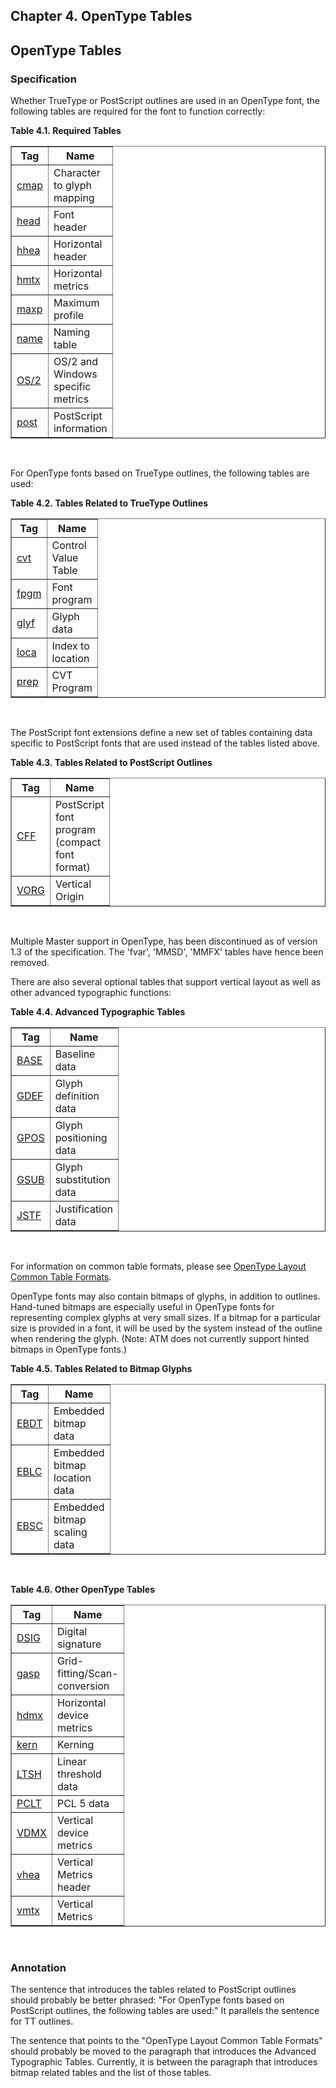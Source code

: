 <div xmlns="http://www.w3.org/1999/xhtml" role="" class="chapter"><div class="titlepage"><div><div><h2 class="title"><a name="chapter.opentype_tables"></a>Chapter 4. OpenType Tables</h2></div></div></div><div role="fragment" class="section"><div class="titlepage"><div><div><h2 class="title" style="clear: both"><a name="idm114630362352"></a>OpenType Tables</h2></div></div></div><div role="specification" class="section"><div class="titlepage"><div><div><h3 class="title"><a name="section.4.1.1"></a>Specification</h3></div></div></div><p role="">Whether TrueType or PostScript outlines are used in an
        OpenType font, the following tables are required for the font
        to function correctly:</p><div class="table"><a name="idm114630360160"></a><p class="title"><strong>Table 4.1. Required Tables</strong></p><div class="table-contents"><table role="" class="table" summary="Required Tables" border="1"><colgroup><col width="6pc"/><col width="24pc"/></colgroup><thead><tr><th role="">Tag</th><th role="">Name</th></tr></thead><tbody><tr><td role=""><a role="" class="link" href="chapter.cmap.md" title="Chapter 5. cmap - Character to Glyph Index Mapping Table">cmap</a></td><td role="">Character to glyph mapping</td></tr><tr><td role=""><a role="" class="link" href="chapter.head.md" title="Chapter 6. head - Font Header">head</a></td><td role="">Font header</td></tr><tr><td role=""><a role="" class="link" href="chapter.hhea.md" title="Chapter 7. hhea - Horizontal Header">hhea</a></td><td role="">Horizontal header</td></tr><tr><td role=""><a role="" class="link" href="chapter.hmtx.md" title="Chapter 8. hmtx - Horizontal Metrics">hmtx</a></td><td role="">Horizontal metrics</td></tr><tr><td role=""><a role="" class="link" href="chapter.maxp.md" title="Chapter 9. maxp - Maximum Profile">maxp</a></td><td role="">Maximum profile</td></tr><tr><td role=""><a role="" class="link" href="chapter.name.md" title="Chapter 10. name - Naming Table">name</a></td><td role="">Naming table</td></tr><tr><td role=""><a role="" class="link" href="chapter.OS2.md" title="Chapter 11. OS/2 - OS/2 and Windows Metrics">OS/2</a></td><td role="">OS/2 and Windows specific metrics</td></tr><tr><td role=""><a role="" class="link" href="chapter.post.md" title="Chapter 13. post - PostScript">post</a></td><td role="">PostScript information</td></tr></tbody></table></div></div><br class="table-break"/><p role="">For OpenType fonts based on TrueType outlines, the
        following tables are used:</p><div class="table"><a name="idm114630343344"></a><p class="title"><strong>Table 4.2. Tables Related to TrueType Outlines</strong></p><div class="table-contents"><table role="" class="table" summary="Tables Related to TrueType Outlines" border="1"><colgroup><col width="6pc"/><col width="24pc"/></colgroup><thead><tr><th role="">Tag</th><th role="">Name</th></tr></thead><tbody><tr><td role=""><a role="" class="link" href="chapter.cvt.md" title="Chapter 14. cvt - Control Value Table">cvt</a></td><td role="">Control Value Table</td></tr><tr><td role=""><a role="" class="link" href="chapter.fpgm.md" title="Chapter 15. fpgm - Font Program">fpgm</a></td><td role="">Font program</td></tr><tr><td role=""><a role="" class="link" href="chapter.glyf.md" title="Chapter 16. glyf - Glyf Data">glyf</a></td><td role="">Glyph data</td></tr><tr><td role=""><a role="" class="link" href="chapter.loca.md" title="Chapter 17. loca - Index to Location">loca</a></td><td role="">Index to location</td></tr><tr><td role=""><a role="" class="link" href="chapter.prep.md" title="Chapter 18. prep - Control Value Program">prep</a></td><td role="">CVT Program</td></tr></tbody></table></div></div><br class="table-break"/><p role="">The PostScript font extensions define a new set of
        tables containing data specific to PostScript fonts that are
        used instead of the tables listed above.</p><div class="table"><a name="idm114630330960"></a><p class="title"><strong>Table 4.3. Tables Related to PostScript Outlines</strong></p><div class="table-contents"><table role="" class="table" summary="Tables Related to PostScript Outlines" border="1"><colgroup><col width="6pc"/><col width="24pc"/></colgroup><thead><tr><th role="">Tag</th><th role="">Name</th></tr></thead><tbody><tr><td role=""><a role="" class="link" href="chapter.CFF.md" title="Chapter 19. CFF - PostScript font program (Compact Font Format) table">CFF</a></td><td role="">PostScript font program (compact font format)</td></tr><tr><td role=""><a role="" class="link" href="chapter.VORG.md" title="Chapter 39. VORG - Vertical Origin Table">VORG</a></td><td role="">Vertical Origin</td></tr></tbody></table></div></div><br class="table-break"/><p role="">Multiple Master support in OpenType, has been
          discontinued as of version 1.3 of the specification. The
          'fvar', 'MMSD', 'MMFX' tables have hence been
          removed.</p><p role="">There are also several optional tables that support
        vertical layout as well as other advanced typographic
        functions:</p><div class="table"><a name="idm114630322496"></a><p class="title"><strong>Table 4.4. Advanced Typographic Tables</strong></p><div class="table-contents"><table role="" class="table" summary="Advanced Typographic Tables" border="1"><colgroup><col width="6pc"/><col width="24pc"/></colgroup><thead><tr><th role="">Tag</th><th role="">Name</th></tr></thead><tbody><tr><td role=""><a role="" class="link" href="chapter.BASE.md" title="Chapter 22. BASE - Baseline Table">BASE</a></td><td role="">Baseline data</td></tr><tr><td role=""><a role="" class="link" href="chapter.GDEF.md" title="Chapter 23. GDEF - The Glyph Definition Table">GDEF</a></td><td role=""> Glyph definition data</td></tr><tr><td role=""><a role="" class="link" href="chapter.GPOS.md" title="Chapter 24. GPOS - The Glyph Positioning Table">GPOS</a></td><td role=""> Glyph positioning data</td></tr><tr><td role=""><a role="" class="link" href="chapter.GSUB.md" title="Chapter 25. GSUB - The Glyph Substitution Table">GSUB</a></td><td role=""> Glyph substitution data</td></tr><tr><td role=""><a role="" class="link" href="chapter.JSTF.md" title="Chapter 26. JSTF - The Justification Table">JSTF</a></td><td role=""> Justification data</td></tr></tbody></table></div></div><br class="table-break"/><p role="">For information on common table formats, please see
          <a role="" class="link" href="">OpenType Layout Common Table
            Formats</a>.</p><p role="">OpenType fonts may also contain bitmaps of glyphs, in
          addition to outlines. Hand-tuned bitmaps are especially
          useful in OpenType fonts for representing complex glyphs at
          very small sizes. If a bitmap for a particular size is
          provided in a font, it will be used by the system instead of
          the outline when rendering the glyph. (Note: ATM does not
          currently support hinted bitmaps in OpenType fonts.)</p><div class="table"><a name="idm114630308288"></a><p class="title"><strong>Table 4.5. Tables Related to Bitmap Glyphs</strong></p><div class="table-contents"><table role="" class="table" summary="Tables Related to Bitmap Glyphs" border="1"><colgroup><col width="6pc"/><col width="24pc"/></colgroup><thead><tr><th role="">Tag</th><th role="">Name</th></tr></thead><tbody><tr><td role=""><a role="" class="link" href="chapter.EBDT.md" title="Chapter 27. EBDT - Embedded Bitmap Data Table">EBDT</a></td><td role="">Embedded bitmap data</td></tr><tr><td role=""><a role="" class="link" href="chapter.EBLC.md" title="Chapter 28. EBLC - Embedded Bitmap Location Table">EBLC</a></td><td role="">Embedded bitmap location data</td></tr><tr><td role=""><a role="" class="link" href="chapter.EBSC.md" title="Chapter 29. EBSC - Embedded Bitmap Scaling Table">EBSC</a></td><td role="">Embedded bitmap scaling data</td></tr></tbody></table></div></div><br class="table-break"/><div class="table"><a name="idm114630299520"></a><p class="title"><strong>Table 4.6. Other OpenType Tables</strong></p><div class="table-contents"><table role="" class="table" summary="Other OpenType Tables" border="1"><colgroup><col width="6pc"/><col width="24pc"/></colgroup><thead><tr><th role="">Tag</th><th role="">Name</th></tr></thead><tbody><tr><td role=""><a role="" class="link" href="chapter.DSIG.md" title="Chapter 30. DSIG - Digital Signature Table">DSIG</a></td><td role="">Digital signature</td></tr><tr><td role=""><a role="" class="link" href="chapter.gasp.md" title="Chapter 31. gasp - Grid-fitting And Scan-conversion Procedure">gasp</a></td><td role="">Grid-fitting/Scan-conversion</td></tr><tr><td role=""><a role="" class="link" href="chapter.hdmx.md" title="Chapter 32. hdmx - Horizontal Device Metrics">hdmx</a></td><td role="">Horizontal device metrics</td></tr><tr><td role=""><a role="" class="link" href="chapter.kern.md" title="Chapter 33. kern - Kerning">kern</a></td><td role="">Kerning</td></tr><tr><td role=""><a role="" class="link" href="chapter.LTSH.md" title="Chapter 34. LTSH - Linear Threshold">LTSH</a></td><td role="">Linear threshold data</td></tr><tr><td role=""><a role="" class="link" href="chapter.PCLT.md" title="Chapter 35. PCLT - PCL 5 Table">PCLT</a></td><td role="">PCL 5 data</td></tr><tr><td role=""><a role="" class="link" href="chapter.VDMX.md" title="Chapter 36. Vertical Device Metrics">VDMX</a></td><td role="">Vertical device metrics</td></tr><tr><td role=""><a role="" class="link" href="chapter.vhea.md" title="Chapter 37. vhea - Vertical Header Table">vhea</a></td><td role="">Vertical Metrics header</td></tr><tr><td role=""><a role="" class="link" href="chapter.vmtx.md" title="Chapter 38. vmtx - Vertical Metrics Table">vmtx</a></td><td role="">Vertical Metrics</td></tr></tbody></table></div></div><br class="table-break"/></div><div role="annotation" class="section"><div class="titlepage"><div><div><h3 class="title"><a name="section.4.1.2"></a>Annotation</h3></div></div></div><p role="">The sentence that introduces the tables related to
        PostScript outlines should probably be better phrased: "For
        OpenType fonts based on PostScript outlines, the following
        tables are used:" It parallels the sentence for TT outlines.</p><p role="">The sentence that points to the "OpenType Layout Common
        Table Formats" should probably be moved to the paragraph that
        introduces the Advanced Typographic Tables. Currently, it is
        between the paragraph that introduces bitmap related tables
        and the list of those tables.</p></div></div></div>